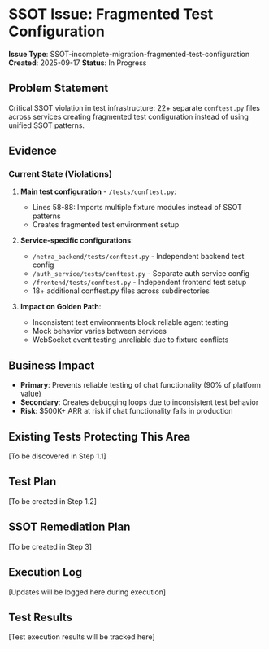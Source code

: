 # SSOT Issue: Fragmented Test Configuration

**Issue Type**: SSOT-incomplete-migration-fragmented-test-configuration
**Created**: 2025-09-17
**Status**: In Progress

## Problem Statement

Critical SSOT violation in test infrastructure: 22+ separate `conftest.py` files across services creating fragmented test configuration instead of using unified SSOT patterns.

## Evidence

### Current State (Violations)
1. **Main test configuration** - `/tests/conftest.py`:
   - Lines 58-88: Imports multiple fixture modules instead of SSOT patterns
   - Creates fragmented test environment setup

2. **Service-specific configurations**:
   - `/netra_backend/tests/conftest.py` - Independent backend test config
   - `/auth_service/tests/conftest.py` - Separate auth service config  
   - `/frontend/tests/conftest.py` - Independent frontend test setup
   - 18+ additional conftest.py files across subdirectories

3. **Impact on Golden Path**:
   - Inconsistent test environments block reliable agent testing
   - Mock behavior varies between services
   - WebSocket event testing unreliable due to fixture conflicts

## Business Impact

- **Primary**: Prevents reliable testing of chat functionality (90% of platform value)
- **Secondary**: Creates debugging loops due to inconsistent test behavior
- **Risk**: $500K+ ARR at risk if chat functionality fails in production

## Existing Tests Protecting This Area

[To be discovered in Step 1.1]

## Test Plan

[To be created in Step 1.2]

## SSOT Remediation Plan

[To be created in Step 3]

## Execution Log

[Updates will be logged here during execution]

## Test Results

[Test execution results will be tracked here]